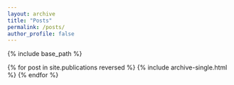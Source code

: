 ```yaml
---
layout: archive
title: "Posts"
permalink: /posts/
author_profile: false
---
```


{% include base_path %}

{% for post in site.publications reversed %}
  {% include archive-single.html %}
{% endfor %}
